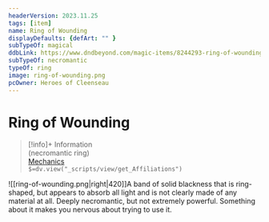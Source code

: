 ```yaml
---
headerVersion: 2023.11.25
tags: [item]
name: Ring of Wounding
displayDefaults: {defArt: "" }
subTypeOf: magical
ddbLink: https://www.dndbeyond.com/magic-items/8244293-ring-of-wounding
subTypeOf: necromantic
typeOf: ring
image: ring-of-wounding.png
pcOwner: Heroes of Cleenseau
---
```

# Ring of Wounding
>[!info]+ Information  
> (necromantic ring)  
> [Mechanics](https://www.dndbeyond.com/magic-items/8244293-ring-of-wounding)  
> `$=dv.view("_scripts/view/get_Affiliations")`

![[ring-of-wounding.png|right|420]]A band of solid blackness that is ring-shaped, but appears to absorb all light and is not clearly made of any material at all. Deeply necromantic, but not extremely powerful. Something about it makes you nervous about trying to use it.